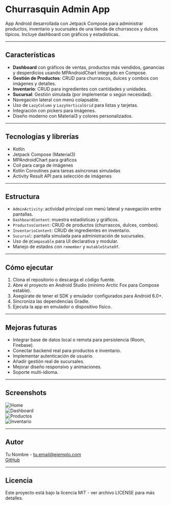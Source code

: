 # Churrasquin Admin App

App Android desarrollada con Jetpack Compose para administrar productos, inventario y sucursales de una tienda de churrascos y dulces típicos. Incluye dashboard con gráficos y estadísticas.

---

## Características

- **Dashboard** con gráficos de ventas, productos más vendidos, ganancias y desperdicios usando MPAndroidChart integrado en Compose.
- **Gestión de Productos**: CRUD para churrascos, dulces y combos con imágenes y detalles.
- **Inventario**: CRUD para ingredientes con cantidades y unidades.
- **Sucursal**: Gestión simulada (por implementar o según necesidad).
- Navegación lateral con menú colapsable.
- Uso de `LazyColumn` y `LazyVerticalGrid` para listas y tarjetas.
- Integración con pickers para imágenes.
- Diseño moderno con Material3 y colores personalizados.

---

## Tecnologías y librerías

- Kotlin
- Jetpack Compose (Material3)
- MPAndroidChart para gráficos
- Coil para carga de imágenes
- Kotlin Coroutines para tareas asíncronas simuladas
- Activity Result API para selección de imágenes

---

## Estructura

- `AdminActivity`: actividad principal con menú lateral y navegación entre pantallas.
- `DashboardContent`: muestra estadísticas y gráficos.
- `ProductosContent`: CRUD de productos (churrascos, dulces, combos).
- `InventarioContent`: CRUD de ingredientes en inventario.
- `Sucursal`: pantalla simulada para administración de sucursales.
- Uso de `@Composable` para UI declarativa y modular.
- Manejo de estados con `remember` y `mutableStateOf`.

---

## Cómo ejecutar

1. Clona el repositorio o descarga el código fuente.
2. Abre el proyecto en Android Studio (mínimo Arctic Fox para Compose estable).
3. Asegúrate de tener el SDK y emulador configurados para Android 6.0+.
4. Sincroniza las dependencias Gradle.
5. Ejecuta la app en emulador o dispositivo físico.

---

## Mejoras futuras

- Integrar base de datos local o remota para persistencia (Room, Firebase).
- Conectar backend real para productos e inventario.
- Implementar autenticación de usuario.
- Añadir gestión real de sucursales.
- Mejorar diseño responsivo y animaciones.
- Soporte multi-idioma.

---

## Screenshots
![Home](<img width="1080" height="2400" alt="image" src="https://github.com/user-attachments/assets/250ae096-34bd-42e3-9ed7-a83863a9d7b2" />)  
![Dashboard](docs/screenshot_dashboard.png)  
![Productos](docs/screenshot_productos.png)  
![Inventario](docs/screenshot_inventario.png)  

---

## Autor

Tu Nombre - tu.email@ejemplo.com  
[GitHub](https://github.com/tuusuario)

---

## Licencia

Este proyecto está bajo la licencia MIT - ver archivo LICENSE para más detalles.
